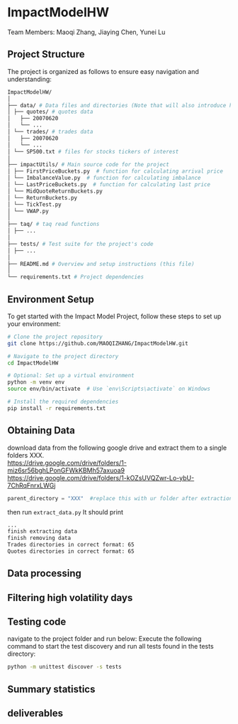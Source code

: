 # ImpactModelHW
Team Members:
Maoqi Zhang, Jiaying Chen, Yunei Lu  

## Project Structure
The project is organized as follows to ensure easy navigation and understanding:
```bash
ImpactModelHW/  
│  
├── data/ # Data files and directories (Note that will also introduce how the data is downloaded in section 1.2)  
│ ├── quotes/ # quotes data
│   ├── 20070620
│   └── ...
│ └── trades/ # trades data
│   ├── 20070620
│   └── ...
│ └── SP500.txt # files for stocks tickers of interest  
│  
├── impactUtils/ # Main source code for the project  
│ ├── FirstPriceBuckets.py  # function for calculating arrival price
│ └── ImbalanceValue.py  # function for calculating imbalance
│ └── LastPriceBuckets.py  # function for calculating last price
│ └── MidQuoteReturnBuckets.py  
│ └── ReturnBuckets.py  
│ └── TickTest.py  
│ └── VWAP.py  
│
├── taq/ # taq read functions  
│ ├── ... 
│  
├── tests/ # Test suite for the project's code  
│ ├── ...  
│  
├── README.md # Overview and setup instructions (this file)  
│  
└── requirements.txt # Project dependencies  
```

## Environment Setup

To get started with the Impact Model Project, follow these steps to set up your environment:

```bash
# Clone the project repository
git clone https://github.com/MAOQIZHANG/ImpactModelHW.git

# Navigate to the project directory
cd ImpactModelHW

# Optional: Set up a virtual environment
python -m venv env
source env/bin/activate  # Use `env\Scripts\activate` on Windows

# Install the required dependencies
pip install -r requirements.txt
```
## Obtaining Data
download data from the following google drive and extract them to a single folders XXX.  
https://drive.google.com/drive/folders/1-miz6sr56bghLPonGFWkKBMh57axuoa9  
https://drive.google.com/drive/folders/1-kOZsUVQZwr-Lo-ybU-7ChRqFnrxLWGj  

```python
parent_directory = "XXX"  #replace this with ur folder after extraction
```
then run `extract_data.py`
It should print 
```bash
...
finish extracting data
finish removing data
Trades directories in correct format: 65
Quotes directories in correct format: 65
```
## Data processing

## Filtering high volatility days

## Testing code 
navigate to the project folder and run below:
Execute the following command to start the test discovery and run all tests found in the tests directory:
```bash
python -m unittest discover -s tests
```

## Summary statistics


## deliverables


